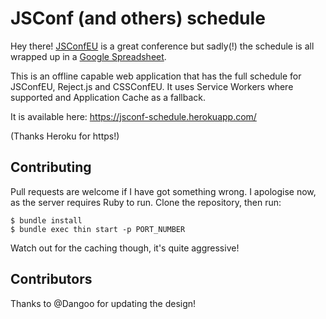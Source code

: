 # JSConf (and others) schedule

Hey there! [JSConfEU](http://jsconf.eu) is a great conference but sadly(!) the schedule is all wrapped up in a [Google Spreadsheet](http://2015.jsconf.eu/news/2015/09/14/talk-schedule/).

This is an offline capable web application that has the full schedule for JSConfEU, Reject.js and CSSConfEU. It uses Service Workers where supported and Application Cache as a fallback.

It is available here: https://jsconf-schedule.herokuapp.com/

(Thanks Heroku for https!)

## Contributing

Pull requests are welcome if I have got something wrong. I apologise now, as the server requires Ruby to run. Clone the repository, then run:

```shell
$ bundle install
$ bundle exec thin start -p PORT_NUMBER
```

Watch out for the caching though, it's quite aggressive!

## Contributors

Thanks to @Dangoo for updating the design!
